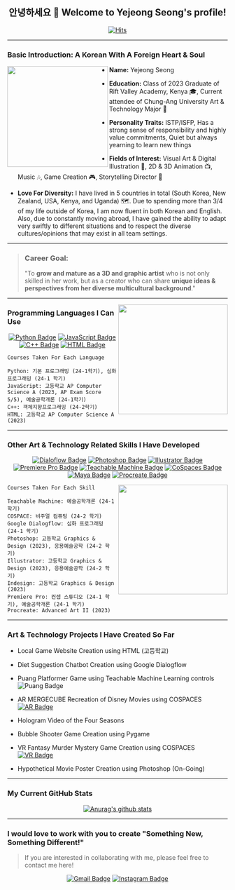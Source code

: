 <div align="center">
  
## 안녕하세요 👋 Welcome to Yejeong Seong's profile!
</div>

 <div align=center>
	
  [![Hits](https://hits.seeyoufarm.com/api/count/incr/badge.svg?url=https%3A%2F%2Fgithub.com%2Fslauren1207)](https://hits.seeyoufarm.com) 
	
  </div>
<hr>


### Basic Introduction: A Korean With A Foreign Heart & Soul

<!--![KakaoTalk_20241113_193246928_03](https://github.com/user-attachments/assets/e02b71c4-df1a-4fb2-bac7-d502d986a088)-->
<img align="left" src="https://github.com/user-attachments/assets/e02b71c4-df1a-4fb2-bac7-d502d986a088" width="230">



- **Name:** Yejeong Seong

- **Education:** Class of 2023 Graduate of Rift Valley Academy, Kenya :mortar_board:, Current attendee of Chung-Ang University Art & Technology Major :school: 
  
- **Personality Traits:** ISTP/ISFP, Has a strong sense of responsibility and highly value commitments, Quiet but always yearning to learn new things

- **Fields of Interest:** Visual Art & Digital Illustration :art:, 2D & 3D Animation :tv:, Music :notes:, Game Creation :video_game:, Storytelling Director :open_book: 

- **Love For Diversity:** I have lived in 5 countries in total (South Korea, New Zealand, USA, Kenya, and Uganda) :world_map:.  Due to spending more than 3/4 of my life outside of Korea, I am now fluent in both Korean and English. Also, due to constantly moving abroad, I have gained the ability to adapt very swiftly to different situations and to respect the diverse cultures/opinions that may exist in all team settings.

<hr>

> ### **Career Goal:**
> "To **grow and mature as a 3D and graphic artist** who is not only skilled in her work, but as a creator who can share **unique ideas & perspectives from her diverse multicultural background**."


<hr>
<img align="right" src="https://images.stockcake.com/public/6/c/8/6c866598-4e1a-4256-b308-06e72d79ed45_large/futuristic-coding-workspace-stockcake.jpg" width="250">

### Programming Languages I Can Use

<div align="center">
  
[![Python Badge](https://img.shields.io/badge/Python-03776Ab?style=for-the-badge&logo=python&logoColor=white&link=https%3A%2F%2Fwww.python.org%2F)](https://www.python.org/)
[![JavaScript Badge](https://img.shields.io/badge/JavaScript-f7df1e?style=for-the-badge&logo=javascript&logoColor=white&link=https%3A%2F%2Fwww.javascript.com%2F)](https://www.javascript.com/)
[![C++ Badge](https://img.shields.io/badge/C%2B%2B-00599c?style=for-the-badge&logo=cplusplus&logoColor=white&link=https%3A%2F%2Fisocpp.org%2F)](https://isocpp.org/)
[![HTML Badge](https://img.shields.io/badge/HTML-E34F26?style=for-the-badge&logo=html5&logoColor=white&link=https%3A%2F%2Fhtml.com%2F)](https://html.com/)
</div>

```
Courses Taken For Each Language

Python: 기본 프로그래밍 (24-1학기), 심화 프로그래밍 (24-1 학기)
JavaScript: 고등학교 AP Computer Science A (2023, AP Exam Score 5/5), 예술공학개론 (24-1학기)
C++: 객체지향프로그래밍 (24-2학기)
HTML: 고등학교 AP Computer Science A (2023)
```
<hr>

### Other Art & Technology Related Skills I Have Developed



<div align="center">
	
[![Dialoflow Badge](https://img.shields.io/badge/Dialogflow-FF9800?style=for-the-badge&logo=dialogflow&logoColor=white&link=https%3A%2F%2Fdialogflow.cloud.google.com%2F)](https://dialogflow.cloud.google.com/)
[![Photoshop Badge](https://img.shields.io/badge/Photoshop-31A8FF?style=for-the-badge&logo=adobephotoshop&logoColor=white&link=https%3A%2F%2Fwww.adobe.com%2Fproducts%2Fphotoshop.html)](https://www.adobe.com/products/photoshop.html)
[![Illustrator Badge](https://img.shields.io/badge/Illustrator-FF9A00?style=for-the-badge&logo=adobeillustrator&logoColor=white&link=https%3A%2F%2Fwww.adobe.com%2Fproducts%2Fillustrator.html)](https://www.adobe.com/products/illustrator.html)
[![Premiere Pro Badge](https://img.shields.io/badge/Premiere%20Pro-9999FF?style=for-the-badge&logo=adobepremierepro&logoColor=white&link=https%3A%2F%2Fwww.adobe.com%2Fproducts%2Fpremiere.html)](https://www.adobe.com/products/premiere.html)
[![Teachable Machine Badge](https://img.shields.io/badge/Teachable%20Machine-ADD8E6?style=for-the-badge&logoColor=white&link=https%3A%2F%2Fteachablemachine.withgoogle.com%2F)](https://teachablemachine.withgoogle.com/)
[![CoSpaces Badge](https://img.shields.io/badge/CoSpaces-FF69B4?style=for-the-badge&logoColor=white&link=https%3A%2F%2Fwww.cospaces.io%2F)](https://www.cospaces.io/)
[![Maya Badge](https://img.shields.io/badge/Maya-37A5CC?style=for-the-badge&logo=autodeskmaya&logoColor=white&link=https%3A%2F%2Fwww.autodesk.com%2Fau%2Fproducts%2Fmaya%2Foverview)](https://www.autodesk.com/au/products/maya/overview)
[![Procreate Badge](https://img.shields.io/badge/Procreate-FFB6C1?style=for-the-badge&logoColor=white&link=https%3A%2F%2Fprocreate.com%2F)](https://procreate.com/)

</div>

<img align="right" src="https://www.theartist.me/wp-content/uploads/2023/10/future-of-art.jpg" width="250">

```
Courses Taken For Each Skill

Teachable Machine: 예술공학개론 (24-1 학기)
COSPACE: 비주얼 컴퓨팅 (24-2 학기)
Google Dialogflow: 심화 프로그래밍 (24-1 학기)
Photoshop: 고등학교 Graphics & Design (2023), 응용예술공학 (24-2 학기)
Illustrator: 고등학교 Graphics & Design (2023), 응용예술공학 (24-2 학기)
Indesign: 고등학교 Graphics & Design (2023)
Premiere Pro: 컨셉 스튜디오 (24-1 학기), 예술공학개론 (24-1 학기)
Procreate: Advanced Art II (2023)
```
<hr>

### Art & Technology Projects I Have Created So Far

- Local Game Website Creation using HTML (고등학교)
- Diet Suggestion Chatbot Creation using Google Dialogflow
- Puang Platformer Game using Teachable Machine Learning controls ![Puang Badge](https://img.shields.io/badge/PUANG%20PLATFORMER%20GAME-blue?style=for-the-badge&logoColor=white&link=https%3A%2F%2Feditor.p5js.org%2Fslauren1207%2Fsketches%2F95592_ePw-)

- AR MERGECUBE Recreation of Disney Movies using COSPACES [![AR Badge](https://img.shields.io/badge/AR%20MAGIC%20OF%20DISNEY-pink?style=for-the-badge&logoColor=white&link=https%3A%2F%2Fedu.cospaces.io%2FVEC-BMV)](https://edu.cospaces.io/VEC-BMV)

- Hologram Video of the Four Seasons
- Bubble Shooter Game Creation using Pygame
- VR Fantasy Murder Mystery Game Creation using COSPACES [![VR Badge](https://img.shields.io/badge/VR%20Tragedy%20Befalls%20Elvendom-FF69B4?style=for-the-badge&logoColor=white&link=https%3A%2F%2Fedu.cospaces.io%2FAVX-WQN)](https://edu.cospaces.io/AVX-WQN)

- Hypothetical Movie Poster Creation using Photoshop (On-Going)
<hr>

### My Current GitHub Stats
<div align="center">
  
 [![Anurag's github stats](https://github-readme-stats.vercel.app/api?username=slauren1207)](https://github.com/anuraghazra/github-readme-stats)
</div>
<hr>

### I would love to work with you to create "Something New, Something Different!" 
>If you are interested in collaborating with me, please feel free to contact me here! 
<div align="center">

[![Gmail Badge](https://img.shields.io/badge/Gmail_slauren1207@gmail.com-d14836?style=for-the-badge&logo=Gmail&logoColor=white)](mailto:slauren1207@gmail.com)
[![Instagram Badge](https://img.shields.io/badge/Instagram_lyseong04-e4405f?style=for-the-badge&logo=instagram&logoColor=white&link=https%3A%2F%2Fwww.instagram.com%2Flyseong_04%2F)](https://www.instagram.com/lyseong_04/)
</div>

<!--
**slauren1207/slauren1207** is a ✨ _special_ ✨ repository because its `README.md` (this file) appears on your GitHub profile.

Here are some ideas to get you started:

- 🔭 I’m currently working on ...
- 🌱 I’m currently learning ...
- 👯 I’m looking to collaborate on ...
- 🤔 I’m looking for help with ...
- 💬 Ask me about ...
- 📫 How to reach me: ...
- 😄 Pronouns: ...
- ⚡ Fun fact: ...
-->
